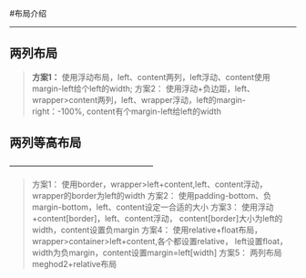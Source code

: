 #布局介绍
________________
## 两列布局
> **方案1：**
使用浮动布局，left、content两列，left浮动、content使用margin-left给个left的width;
> 方案2：
使用浮动+负边距，left、wrapper>content两列，left、wrapper浮动，left的margin-right：-100%,
content有个margin-left给left的width

## 两列等高布局
——————————————————
> 方案1：
使用border，wrapper>left+content,left、content浮动，wrapper的border为left的width
> 方案2：
使用padding-bottom、负margin-bottom，left、content设定一合适的大小
> 方案3：
使用浮动+content[border]，left、content浮动，
content[border]大小为left的width，content设置负margin
> 方案4：
使用relative+float布局，wrapper>container>left+content,各个都设置relative，
left设置float，width为负margin，content设置margin=left[width]
> 方案5：
两列布局meghod2+relative布局 
